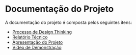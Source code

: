 # Documentação do Projeto

A documentação do projeto é composta pelos seguintes itens: 
 - [Processo de Design Thinking](../docs/01%20-%20design%20thinking/PCOSIADS-N%20-%202024-1%20-%20G4%20-%20Serviços%20informais.pdf)
 - [Relatório Técnico](../docs/02%20-%20relatório%20técnico/Relatorio%20Tecnico.md)
 - [Apresentação do Projeto](../docs/03%20-%20apresentação/ArtistFinder.pdf)
 - [Vídeo de Demonstração](https://youtube.com)

